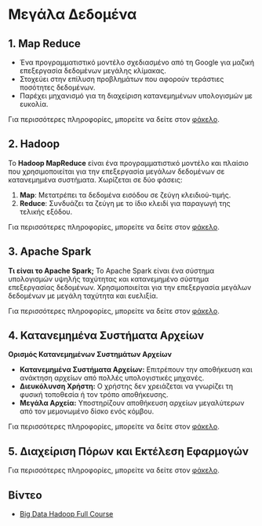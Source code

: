 # Μεγάλα Δεδομένα

## 1. Map Reduce

- Ένα προγραμματιστικό μοντέλο σχεδιασμένο από τη Google για μαζική επεξεργασία δεδομένων μεγάλης κλίμακας.   
- Στοχεύει στην επίλυση προβλημάτων που αφορούν τεράστιες ποσότητες δεδομένων.   
- Παρέχει μηχανισμό για τη διαχείριση κατανεμημένων υπολογισμών με ευκολία.   

Για περισσότερες πληροφορίες, μπορείτε να δείτε στον [φάκελο](mapreduce).
	
## 2. Hadoop

Το **Hadoop MapReduce** είναι ένα προγραμματιστικό μοντέλο και πλαίσιο που χρησιμοποιείται για την επεξεργασία μεγάλων δεδομένων σε κατανεμημένα συστήματα. Χωρίζεται σε δύο φάσεις:  
1. **Map**: Μετατρέπει τα δεδομένα εισόδου σε ζεύγη κλειδιού-τιμής.  
2. **Reduce**: Συνδυάζει τα ζεύγη με το ίδιο κλειδί για παραγωγή της τελικής εξόδου.    

Για περισσότερες πληροφορίες, μπορείτε να δείτε στον [φάκελο](hadoop).
	
## 3. Apache Spark 

**Τι είναι το Apache Spark;**
Το Apache Spark είναι ένα σύστημα υπολογισμών υψηλής ταχύτητας και κατανεμημένο σύστημα επεξεργασίας δεδομένων. Χρησιμοποιείται για την επεξεργασία μεγάλων δεδομένων με μεγάλη ταχύτητα και ευελιξία.

Για περισσότερες πληροφορίες, μπορείτε να δείτε στον [φάκελο](spark).
	
## 4. Κατανεμημένα Συστήματα Αρχείων

**Ορισμός Κατανεμημένων Συστημάτων Αρχείων**
- **Κατανεμημένα Συστήματα Αρχείων:** Επιτρέπουν την αποθήκευση και ανάκτηση αρχείων από πολλές υπολογιστικές μηχανές.
- **Διευκόλυνση Χρήστη:** Ο χρήστης δεν χρειάζεται να γνωρίζει τη φυσική τοποθεσία ή τον τρόπο αποθήκευσης.
- **Μεγάλα Αρχεία:** Υποστηρίζουν αποθήκευση αρχείων μεγαλύτερων από τον μεμονωμένο δίσκο ενός κόμβου.

Για περισσότερες πληροφορίες, μπορείτε να δείτε στον [φάκελο](distributedfilesystems).


## 5. Διαχείριση Πόρων και Εκτέλεση Εφαρμογών

Για περισσότερες πληροφορίες, μπορείτε να δείτε στον [φάκελο](applicationexecution).


## Βίντεο

- [Big Data Hadoop Full Course](https://youtube.com/playlist?list=PL6UwySlcwEYJ2hFuGIvr4VEHUAfl-GCNT&si=x0AHO0iRBkTioCps)   
